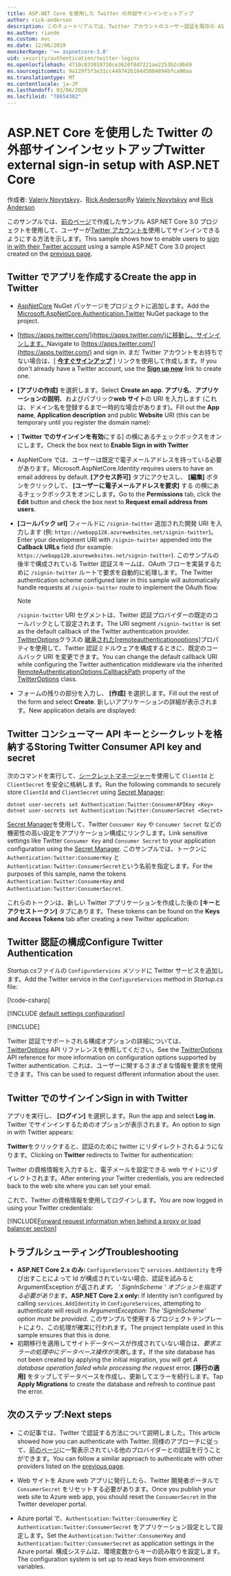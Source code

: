 ```yaml
---
title: ASP.NET Core を使用した Twitter の外部サインインセットアップ
author: rick-anderson
description: このチュートリアルでは、Twitter アカウントのユーザー認証を既存の ASP.NET Core アプリに統合する方法について説明します。
ms.author: riande
ms.custom: mvc
ms.date: 12/06/2019
monikerRange: '>= aspnetcore-3.0'
uid: security/authentication/twitter-logins
ms.openlocfilehash: 4710c033018710ce3620f8d7221ae2253b2c0b69
ms.sourcegitcommit: 9a129f5f3e31cc449742b164d5004894bfca90aa
ms.translationtype: MT
ms.contentlocale: ja-JP
ms.lasthandoff: 03/06/2020
ms.locfileid: "78654302"
---
```

# <a name="twitter-external-sign-in-setup-with-aspnet-core"></a><span data-ttu-id="5c723-103">ASP.NET Core を使用した Twitter の外部サインインセットアップ</span><span class="sxs-lookup"><span data-stu-id="5c723-103">Twitter external sign-in setup with ASP.NET Core</span></span>

<span data-ttu-id="5c723-104">作成者: [Valeriy Novytskyy](https://github.com/01binary)、[Rick Anderson](https://twitter.com/RickAndMSFT)</span><span class="sxs-lookup"><span data-stu-id="5c723-104">By [Valeriy Novytskyy](https://github.com/01binary) and [Rick Anderson](https://twitter.com/RickAndMSFT)</span></span>

<span data-ttu-id="5c723-105">このサンプルでは、[前のページ](xref:security/authentication/social/index)で作成したサンプル ASP.NET Core 3.0 プロジェクトを使用して、ユーザーが[Twitter アカウントを](https://dev.twitter.com/web/sign-in/desktop-browser)使用してサインインできるようにする方法を示します。</span><span class="sxs-lookup"><span data-stu-id="5c723-105">This sample shows how to enable users to [sign in with their Twitter account](https://dev.twitter.com/web/sign-in/desktop-browser) using a sample ASP.NET Core 3.0 project created on the [previous page](xref:security/authentication/social/index).</span></span>

## <a name="create-the-app-in-twitter"></a><span data-ttu-id="5c723-106">Twitter でアプリを作成する</span><span class="sxs-lookup"><span data-stu-id="5c723-106">Create the app in Twitter</span></span>

* <span data-ttu-id="5c723-107">[AspNetCore](https://www.nuget.org/packages/Microsoft.AspNetCore.Authentication.Twitter/3.0.0) NuGet パッケージをプロジェクトに追加します。</span><span class="sxs-lookup"><span data-stu-id="5c723-107">Add the [Microsoft.AspNetCore.Authentication.Twitter](https://www.nuget.org/packages/Microsoft.AspNetCore.Authentication.Twitter/3.0.0) NuGet package to the project.</span></span>

* <span data-ttu-id="5c723-108">[https://apps.twitter.com/](https://apps.twitter.com/)に移動し、サインインします。</span><span class="sxs-lookup"><span data-stu-id="5c723-108">Navigate to [https://apps.twitter.com/](https://apps.twitter.com/) and sign in.</span></span> <span data-ttu-id="5c723-109">まだ Twitter アカウントをお持ちでない場合は、[ **[今すぐサインアップ](https://twitter.com/signup)** ] リンクを使用して作成します。</span><span class="sxs-lookup"><span data-stu-id="5c723-109">If you don't already have a Twitter account, use the **[Sign up now](https://twitter.com/signup)** link to create one.</span></span>

* <span data-ttu-id="5c723-110">**[アプリの作成]** を選択します。</span><span class="sxs-lookup"><span data-stu-id="5c723-110">Select **Create an app**.</span></span> <span data-ttu-id="5c723-111">**アプリ名**、**アプリケーションの説明**、およびパブリック**web サイト**の URI を入力します (これは、ドメイン名を登録するまで一時的な場合があります)。</span><span class="sxs-lookup"><span data-stu-id="5c723-111">Fill out the **App name**, **Application description** and public **Website** URI (this can be temporary until you register the domain name):</span></span>

* <span data-ttu-id="5c723-112">[ **Twitter でのサインインを有効**にする] の横にあるチェックボックスをオンにします。</span><span class="sxs-lookup"><span data-stu-id="5c723-112">Check the box next to **Enable Sign in with Twitter**</span></span>

* <span data-ttu-id="5c723-113">AspNetCore では、ユーザーは既定で電子メールアドレスを持っている必要があります。</span><span class="sxs-lookup"><span data-stu-id="5c723-113">Microsoft.AspNetCore.Identity requires users to have an email address by default.</span></span> <span data-ttu-id="5c723-114">**[アクセス許可]** タブにアクセスし、 **[編集]** ボタンをクリックして、 **[ユーザーに電子メールアドレスを要求]** する の横にあるチェックボックスをオンにします。</span><span class="sxs-lookup"><span data-stu-id="5c723-114">Go to the **Permissions** tab, click the **Edit** button and check the box next to **Request email address from users**.</span></span>

* <span data-ttu-id="5c723-115">**[コールバック url]** フィールドに `/signin-twitter` 追加された開発 URI を入力します (例: `https://webapp128.azurewebsites.net/signin-twitter`)。</span><span class="sxs-lookup"><span data-stu-id="5c723-115">Enter your development URI with `/signin-twitter` appended into the **Callback URLs** field (for example: `https://webapp128.azurewebsites.net/signin-twitter`).</span></span> <span data-ttu-id="5c723-116">このサンプルの後半で構成されている Twitter 認証スキームは、OAuth フローを実装するために `/signin-twitter` ルートで要求を自動的に処理します。</span><span class="sxs-lookup"><span data-stu-id="5c723-116">The Twitter authentication scheme configured later in this sample will automatically handle requests at `/signin-twitter` route to implement the OAuth flow.</span></span>

  > [!NOTE]
  > <span data-ttu-id="5c723-117">`/signin-twitter` URI セグメントは、Twitter 認証プロバイダーの既定のコールバックとして設定されます。</span><span class="sxs-lookup"><span data-stu-id="5c723-117">The URI segment `/signin-twitter` is set as the default callback of the Twitter authentication provider.</span></span> <span data-ttu-id="5c723-118">[TwitterOptions](/dotnet/api/microsoft.aspnetcore.authentication.twitter.twitteroptions)クラスの [継承された[remoteauthenticationoptions]](/dotnet/api/microsoft.aspnetcore.authentication.remoteauthenticationoptions.callbackpath)プロパティを使用して、Twitter 認証ミドルウェアを構成するときに、既定のコールバック URI を変更できます。</span><span class="sxs-lookup"><span data-stu-id="5c723-118">You can change the default callback URI while configuring the Twitter authentication middleware via the inherited [RemoteAuthenticationOptions.CallbackPath](/dotnet/api/microsoft.aspnetcore.authentication.remoteauthenticationoptions.callbackpath) property of the [TwitterOptions](/dotnet/api/microsoft.aspnetcore.authentication.twitter.twitteroptions) class.</span></span>

* <span data-ttu-id="5c723-119">フォームの残りの部分を入力し、 **[作成]** を選択します。</span><span class="sxs-lookup"><span data-stu-id="5c723-119">Fill out the rest of the form and select **Create**.</span></span> <span data-ttu-id="5c723-120">新しいアプリケーションの詳細が表示されます。</span><span class="sxs-lookup"><span data-stu-id="5c723-120">New application details are displayed:</span></span>

## <a name="storing-twitter-consumer-api-key-and-secret"></a><span data-ttu-id="5c723-121">Twitter コンシューマー API キーとシークレットを格納する</span><span class="sxs-lookup"><span data-stu-id="5c723-121">Storing Twitter Consumer API key and secret</span></span>

<span data-ttu-id="5c723-122">次のコマンドを実行して、[シークレットマネージャー](xref:security/app-secrets)を使用して `ClientId` と `ClientSecret` を安全に格納します。</span><span class="sxs-lookup"><span data-stu-id="5c723-122">Run the following commands to securely store `ClientId` and `ClientSecret` using [Secret Manager](xref:security/app-secrets):</span></span>

```dotnetcli
dotnet user-secrets set Authentication:Twitter:ConsumerAPIKey <Key>
dotnet user-secrets set Authentication:Twitter:ConsumerSecret <Secret>
```

<span data-ttu-id="5c723-123">[Secret Manager](xref:security/app-secrets)を使用して、Twitter `Consumer Key` や `Consumer Secret` などの機密性の高い設定をアプリケーション構成にリンクします。</span><span class="sxs-lookup"><span data-stu-id="5c723-123">Link sensitive settings like Twitter `Consumer Key` and `Consumer Secret` to your application configuration using the [Secret Manager](xref:security/app-secrets).</span></span> <span data-ttu-id="5c723-124">このサンプルでは、トークンに `Authentication:Twitter:ConsumerKey` と `Authentication:Twitter:ConsumerSecret`という名前を指定します。</span><span class="sxs-lookup"><span data-stu-id="5c723-124">For the purposes of this sample, name the tokens `Authentication:Twitter:ConsumerKey` and `Authentication:Twitter:ConsumerSecret`.</span></span>

<span data-ttu-id="5c723-125">これらのトークンは、新しい Twitter アプリケーションを作成した後の **[キーとアクセストークン]** タブにあります。</span><span class="sxs-lookup"><span data-stu-id="5c723-125">These tokens can be found on the **Keys and Access Tokens** tab after creating a new Twitter application:</span></span>

## <a name="configure-twitter-authentication"></a><span data-ttu-id="5c723-126">Twitter 認証の構成</span><span class="sxs-lookup"><span data-stu-id="5c723-126">Configure Twitter Authentication</span></span>

<span data-ttu-id="5c723-127">*Startup.cs*ファイルの `ConfigureServices` メソッドに Twitter サービスを追加します。</span><span class="sxs-lookup"><span data-stu-id="5c723-127">Add the Twitter service in the `ConfigureServices` method in *Startup.cs* file:</span></span>

[!code-csharp[](~/security/authentication/social/social-code/3.x/StartupTwitter3x.cs?name=snippet&highlight=10-15)]

[!INCLUDE [default settings configuration](includes/default-settings.md)]

[!INCLUDE[](includes/chain-auth-providers.md)]

<span data-ttu-id="5c723-128">Twitter 認証でサポートされる構成オプションの詳細については、 [TwitterOptions](/dotnet/api/microsoft.aspnetcore.builder.twitteroptions) API リファレンスを参照してください。</span><span class="sxs-lookup"><span data-stu-id="5c723-128">See the [TwitterOptions](/dotnet/api/microsoft.aspnetcore.builder.twitteroptions) API reference for more information on configuration options supported by Twitter authentication.</span></span> <span data-ttu-id="5c723-129">これは、ユーザーに関するさまざまな情報を要求を使用できます。</span><span class="sxs-lookup"><span data-stu-id="5c723-129">This can be used to request different information about the user.</span></span>

## <a name="sign-in-with-twitter"></a><span data-ttu-id="5c723-130">Twitter でのサインイン</span><span class="sxs-lookup"><span data-stu-id="5c723-130">Sign in with Twitter</span></span>

<span data-ttu-id="5c723-131">アプリを実行し、 **[ログイン]** を選択します。</span><span class="sxs-lookup"><span data-stu-id="5c723-131">Run the app and select **Log in**.</span></span> <span data-ttu-id="5c723-132">Twitter でサインインするためのオプションが表示されます。</span><span class="sxs-lookup"><span data-stu-id="5c723-132">An option to sign in with Twitter appears:</span></span>

<span data-ttu-id="5c723-133">**Twitter**をクリックすると、認証のために twitter にリダイレクトされるようになります。</span><span class="sxs-lookup"><span data-stu-id="5c723-133">Clicking on **Twitter** redirects to Twitter for authentication:</span></span>

<span data-ttu-id="5c723-134">Twitter の資格情報を入力すると、電子メールを設定できる web サイトにリダイレクトされます。</span><span class="sxs-lookup"><span data-stu-id="5c723-134">After entering your Twitter credentials, you are redirected back to the web site where you can set your email.</span></span>

<span data-ttu-id="5c723-135">これで、Twitter の資格情報を使用してログインします。</span><span class="sxs-lookup"><span data-stu-id="5c723-135">You are now logged in using your Twitter credentials:</span></span>

[!INCLUDE[Forward request information when behind a proxy or load balancer section](includes/forwarded-headers-middleware.md)]

## <a name="troubleshooting"></a><span data-ttu-id="5c723-136">トラブルシューティング</span><span class="sxs-lookup"><span data-stu-id="5c723-136">Troubleshooting</span></span>

* <span data-ttu-id="5c723-137">**ASP.NET Core 2.x のみ:** `ConfigureServices`で `services.AddIdentity` を呼び出すことによって Id が構成されていない場合、認証を試みると ArgumentException が返され*ます。 ' SignInScheme ' オプションを指定する必要があり*ます。</span><span class="sxs-lookup"><span data-stu-id="5c723-137">**ASP.NET Core 2.x only:** If Identity isn't configured by calling `services.AddIdentity` in `ConfigureServices`, attempting to authenticate will result in *ArgumentException: The 'SignInScheme' option must be provided*.</span></span> <span data-ttu-id="5c723-138">このサンプルで使用するプロジェクトテンプレートにより、この処理が確実に行われます。</span><span class="sxs-lookup"><span data-stu-id="5c723-138">The project template used in this sample ensures that this is done.</span></span>
* <span data-ttu-id="5c723-139">初期移行を適用してサイトデータベースが作成されていない場合は、*要求エラーの処理中にデータベース操作が失敗*します。</span><span class="sxs-lookup"><span data-stu-id="5c723-139">If the site database has not been created by applying the initial migration, you will get *A database operation failed while processing the request* error.</span></span> <span data-ttu-id="5c723-140">**[移行の適用]** をタップしてデータベースを作成し、更新してエラーを続行します。</span><span class="sxs-lookup"><span data-stu-id="5c723-140">Tap **Apply Migrations** to create the database and refresh to continue past the error.</span></span>

## <a name="next-steps"></a><span data-ttu-id="5c723-141">次のステップ:</span><span class="sxs-lookup"><span data-stu-id="5c723-141">Next steps</span></span>

* <span data-ttu-id="5c723-142">この記事では、Twitter で認証する方法について説明しました。</span><span class="sxs-lookup"><span data-stu-id="5c723-142">This article showed how you can authenticate with Twitter.</span></span> <span data-ttu-id="5c723-143">同様のアプローチに従って、[前のページ](xref:security/authentication/social/index)に一覧表示されている他のプロバイダーとの認証を行うことができます。</span><span class="sxs-lookup"><span data-stu-id="5c723-143">You can follow a similar approach to authenticate with other providers listed on the [previous page](xref:security/authentication/social/index).</span></span>

* <span data-ttu-id="5c723-144">Web サイトを Azure web アプリに発行したら、Twitter 開発者ポータルで `ConsumerSecret` をリセットする必要があります。</span><span class="sxs-lookup"><span data-stu-id="5c723-144">Once you publish your web site to Azure web app, you should reset the `ConsumerSecret` in the Twitter developer portal.</span></span>

* <span data-ttu-id="5c723-145">Azure portal で、`Authentication:Twitter:ConsumerKey` と `Authentication:Twitter:ConsumerSecret` をアプリケーション設定として設定します。</span><span class="sxs-lookup"><span data-stu-id="5c723-145">Set the `Authentication:Twitter:ConsumerKey` and `Authentication:Twitter:ConsumerSecret` as application settings in the Azure portal.</span></span> <span data-ttu-id="5c723-146">構成システムは、環境変数からキーの読み取りを設定します。</span><span class="sxs-lookup"><span data-stu-id="5c723-146">The configuration system is set up to read keys from environment variables.</span></span>
